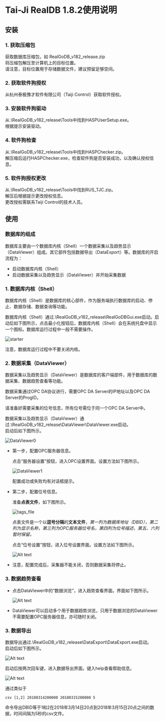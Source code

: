 # Tai-Ji RealDB 1.8.2使用说明

## 安装

### 1. 获取压缩包

获取数据库压缩包，如 RealGoDB_v182_release.zip  
将压缩包解压至计算机上的目标位置。  
请注意，目标位置用于存储数据文件，建议预留足够空间。
  
### 2. 获取软件狗授权

从杭州泰极豫才软件有限公司（Taiji Control）获取软件授权。

### 3. 安装软件狗驱动

从.\RealGoDB_v182_release\Tools中找到HASPUserSetup.exe。  
根据提示安装驱动。

### 4. 软件狗检查

从.\RealGoDB_v182_release\Tools中找到HASPChecker.zip。  
解压缩后运行HASPChecker.exe，检查软件狗是否安装成功，以及确认授权信息。

### 5. 软件狗授权更改

从.\RealGoDB_v182_release\Tools中找到RUS_TJC.zip。  
解压后根据提示更改授权信息。  
更改授权需联系Taiji Control的技术人员。

## 使用

### 数据库的组成

数据库主要由一个数据库内核（Shell）一个数据采集以及趋势显示（DataViewer）组成。其它部件包括数据导出（DataExport）等。数据库的开启流程为：

- 启动数据库内核（Shell）
- 启动数据采集以及趋势显示（DataViewer）并开始采集数据

### 1. 数据库内核（Shell）

数据库内核（Shell）是数据库的核心部件，作为服务端执行数据库的启动、停止、数据存储、数据查询等功能。

数据库内核（Shell）通过.\RealGoDB_v182_release\RealGoDBGui.exe启动。启动后如下图所示，点击最小化按钮后，数据库内核（Shell）会在系统托盘中显示一个图标。数据库运行过程中一般不需要操作。

![starter](./RealDBpic/starter.png)

注意，数据库运行过程中不要关闭内核。

### 2. 数据采集（DataViewer）

数据采集以及趋势显示（DataViewer）是数据库的客户端部件，用于数据库的数据采集、数据趋势查看等功能。

数据采集通过OPC DA协议进行，需要OPC DA Server的IP地址以及OPC DA Server的ProgID。

请准备好需要采集的位号信息，所有位号需位于同一个OPC DA Server中。

数据采集以及趋势显示（DataViewer）通过.\RealGoDB_v182_release\DataViewer\DataViewer.exe启动。  
启动后如下图所示。

![DataViewer0](./RealDBpic/dataviewer0.png)

- 第一步，配置OPC服务器信息。

  点击“服务器设置”按钮，进入OPC设置界面。设置方法如下图所示。

  ![DataViewer1](./RealDBpic/dataviewer1.png)
  
  配置成功或失败均有对话框提示。

- 第二步，配置位号信息。

  准备**点表文件**，如下图所示。
  
  ![tags_file](./RealDBpic/cfgFile.png)
  
  点表文件是一个以**逗号分隔**的**文本文件**，*第一列为数据库地址（DBID），第二列为显示名称，第三列为OPC服务器位号名，第四列为位号描述，第五、六列暂时保留。*
  
  点击“位号设置”按钮，进入位号设置界面。设置方法如下图所示。

  ![Alt text](./RealDBpic/dataviewer2.png)

- 注意，配置完成后，采集器不能关闭，否则数据采集将停止。

### 3. 数据趋势查看

- 点击DataViewer中的“数据浏览”，进入趋势查看界面。界面如下图所示。  
  
  ![Alt text](./RealDBpic/dataviewer3.png)

- DataViewer可以启动多个用于数据趋势浏览，只用于数据浏览的DataViewer不需要配置OPC服务器信息，亦可随时关闭。
  
### 3. 数据导出

  数据导出通过.\RealGoDB_v182_release\DataExport\DataExport.exe启动。  
  启动后如下图所示。  

  ![Alt text](./RealDBpic/explore1.png)
  
  启动后按两次回车键，进入数据导出界面。键入help查看帮助信息。  

  ![Alt text](./RealDBpic/explore2.png)

  通过类似于  

  ```text
  csv [1,2] 20180314200000 20180315200000 5
  ```

  命令导出DBID等于1和2在2018年3月14日20点到2018年3月15日20点之间的数据，时间间隔为5秒的csv文件。
